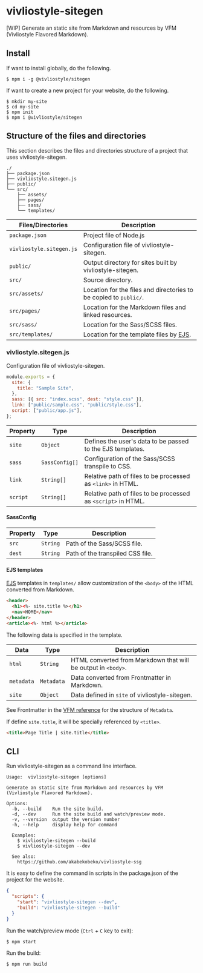 # vivliostyle-sitegen

[WIP] Generate an static site from Markdown and resources by VFM (Vivliostyle Flavored Markdown).

## Install

If want to install globally, do the following.

```
$ npm i -g @vivliostyle/sitegen
```

If want to create a new project for your website, do the following.

```
$ mkdir my-site
$ cd my-site
$ npm init
$ npm i @vivliostyle/sitegen
```

## Structure of the files and directories

This section describes the files and directories structure of a project that uses vivliostyle-sitegen.

```
./
├── package.json
├── vivliostyle.sitegen.js
├── public/
└── src/
    ├── assets/
    ├── pages/
    ├── sass/
    └── templates/
```

| Files/Directories        | Description                                                       |
| ------------------------ | ----------------------------------------------------------------- |
| `package.json`           | Project file of Node.js                                           |
| `vivliostyle.sitegen.js` | Configuration file of vivliostyle-sitegen.                        |
| `public/`                | Output directory for sites built by vivliostyle-sitegen.          |
| `src/`                   | Source directory.                                                 |
| `src/assets/`            | Location for the files and directories to be copied to `public/`. |
| `src/pages/`             | Location for the Markdown files and linked resources.             |
| `src/sass/`              | Location for the Sass/SCSS files.                                 |
| `src/templates/`         | Location for the template files by [EJS](https://ejs.co/).        |

### vivliostyle.sitegen.js

Configuration file of vivliostyle-sitegen.

```js
module.exports = {
  site: {
    title: "Sample Site",
  },
  sass: [{ src: "index.scss", dest: "style.css" }],
  link: ["public/sample.css", "public/style.css"],
  script: ["public/app.js"],
};
```

| Property | Type           | Description                                                   |
| -------- | -------------- | ------------------------------------------------------------- |
| `site`   | `Object`       | Defines the user's data to be passed to the EJS templates.    |
| `sass`   | `SassConfig[]` | Configuration of the Sass/SCSS transpile to CSS.              |
| `link`   | `String[]`     | Relative path of files to be processed as `<link>` in HTML.   |
| `script` | `String[]`     | Relative path of files to be processed as `<script>` in HTML. |

#### SassConfig

| Property | Type     | Description                      |
| -------- | -------- | -------------------------------- |
| `src`    | `String` | Path of the Sass/SCSS file.      |
| `dest`   | `String` | Path of the transpiled CSS file. |

#### EJS templates

[EJS](https://ejs.co/) templates in `templates/` allow customization of the `<body>` of the HTML converted from Markdown.

```html
<header>
  <h1><%- site.title %></h1>
  <nav>HOME</nav>
</header>
<article><%- html %></article>
```

The following data is specified in the template.

| Data       | Type       | Description                                                   |
| ---------- | ---------- | ------------------------------------------------------------- |
| `html`     | `String`   | HTML converted from Markdown that will be output in `<body>`. |
| `metadata` | `Metadata` | Data converted from Frontmatter in Markdown.                  |
| `site`     | `Object`   | Data defined in `site` of vivliostyle-sitegen.                |

See Frontmatter in the [VFM reference](<(https://vivliostyle.github.io/vfm/#/vfm)>) for the structure of `Metadata`.

If define `site.title`, it will be specially referenced by `<title>`.

```html
<title>Page Title | site.title</title>
```

## CLI

Run vivliostyle-sitegen as a command line interface.

```
Usage:  vivliostyle-sitegen [options]

Generate an static site from Markdown and resources by VFM (Vivliostyle Flavored Markdown).

Options:
  -b, --build    Run the site build.
  -d, --dev      Run the site build and watch/preview mode.
  -v, --version  output the version number
  -h, --help     display help for command

  Examples:
    $ vivliostyle-sitegen --build
    $ vivliostyle-sitegen --dev

  See also:
    https://github.com/akabekobeko/vivliostyle-ssg
```

It is easy to define the command in scripts in the package.json of the project for the website.

```json
{
  "scripts": {
    "start": "vivliostyle-sitegen --dev",
    "build": "vivliostyle-sitegen --build"
  }
}
```

Run the watch/preview mode (`Ctrl` + `C` key to exit):

```
$ npm start
```

Run the build:

```
$ npm run build
```
